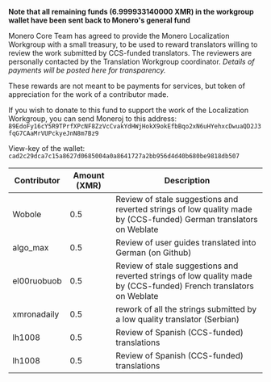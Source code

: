 **Note that all remaining funds (6.999933140000 XMR) in the workgroup wallet have been sent back to Monero's general fund**

Monero Core Team has agreed to provide the Monero Localization Workgroup with a small treasury, to be used to reward translators willing to review the work submitted by CCS-funded translators. The reviewers are personally contacted by the Translation Workgroup coordinator. *Details of payments will be posted here for transparency.*

These rewards are not meant to be payments for services, but token of appreciation for the work of a contributor made.

If you wish to donate to this fund to support the work of the Localization Workgroup, you can send Moneroj to this address:  
`89EdoFy16cY5R9TPrfXPcNF8ZzVcCvakYdHWjHokX9okEfbBqo2xN6uHYehxcDwuaQD2J3fqG7CAaMrVUPckyeJnN8m7Bz9`

View-key of the wallet: `cad2c29dca7c15a8627d0685004a0a8641727a2bb956d4d40b680be9818db507`

| Contributor  | Amount (XMR)  | Description |
|---|---|---|
| Wobole | 0.5 | Review of stale suggestions and reverted strings of low quality made by (CCS-funded) German translators on Weblate  |
| algo_max | 0.5 | Review of user guides translated into German (on Github) |
| el00ruobuob | 0.5 | Review of stale suggestions and reverted strings of low quality made by (CCS-funded) French translators on Weblate |
| xmronadaily| 0.5 | rework of all the strings submitted by a low quality translator (Serbian) |
| lh1008 | 0.5 | Review of Spanish (CCS-funded) translations |
| lh1008 | 0.5 | Review of Spanish (CCS-funded) translations |
